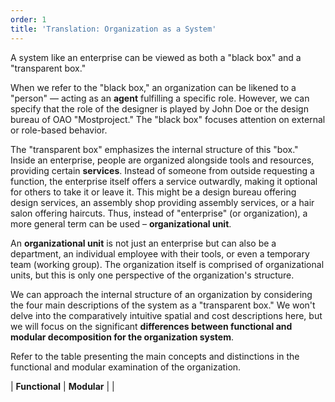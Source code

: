 ```yaml
---
order: 1
title: 'Translation: Organization as a System'
---
```


A system like an enterprise can be viewed as both a "black box" and a "transparent box."

When we refer to the "black box," an organization can be likened to a "person" — acting as an **agent** fulfilling a specific role. However, we can specify that the role of the designer is played by John Doe or the design bureau of OAO "Mostproject." The "black box" focuses attention on external or role-based behavior.

The "transparent box" emphasizes the internal structure of this "box." Inside an enterprise, people are organized alongside tools and resources, providing certain **services**. Instead of someone from outside requesting a function, the enterprise itself offers a service outwardly, making it optional for others to take it or leave it. This might be a design bureau offering design services, an assembly shop providing assembly services, or a hair salon offering haircuts. Thus, instead of "enterprise" (or organization), a more general term can be used – **organizational unit**.

An **organizational unit** is not just an enterprise but can also be a department, an individual employee with their tools, or even a temporary team (working group). The organization itself is comprised of organizational units, but this is only one perspective of the organization's structure.

We can approach the internal structure of an organization by considering the four main descriptions of the system as a "transparent box." We won't delve into the comparatively intuitive spatial and cost descriptions here, but we will focus on the significant **differences between functional and modular decomposition for the organization system**.

Refer to the table presenting the main concepts and distinctions in the functional and modular examination of the organization.

| **Functional** | **Modular** |
|
